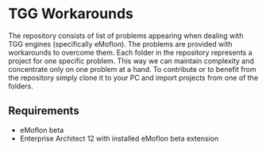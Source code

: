 # TGG Workarounds

The repository consists of list of problems appearing when dealing with TGG engines (specifically eMoflon). The problems are provided with workarounds to overcome them. 
Each folder in the repository represents a project for one specific problem. This way we can maintain complexity and concentrate only on one problem at a hand. 
To contribute or to benefit from the repository simply clone it to your PC and import projects from one of the folders. 

## Requirements
- eMoflon beta 
- Enterprise Architect 12 with installed eMoflon beta extension